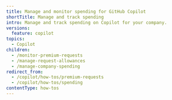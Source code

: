 ```yaml
---
title: Manage and monitor spending for GitHub Copilot
shortTitle: Manage and track spending
intro: Manage and track spending on Copilot for your company.
versions:
  feature: copilot
topics:
  - Copilot
children:
  - /monitor-premium-requests
  - /manage-request-allowances
  - /manage-company-spending
redirect_from:
  - /copilot/how-tos/premium-requests
  - /copilot/how-tos/spending
contentType: how-tos
---
```

